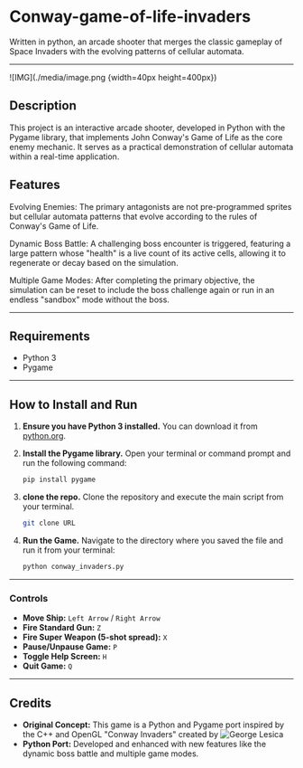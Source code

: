 # Conway-game-of-life-invaders

Written in python, an arcade shooter that merges the classic gameplay of Space Invaders with the evolving patterns of cellular automata. 

---

![IMG](./media/image.png {width=40px height=400px})

## Description

This project is an interactive arcade shooter, developed in Python with the Pygame library, that implements John Conway's Game of Life as the core enemy mechanic. It serves as a practical demonstration of cellular automata within a real-time application.

## Features

Evolving Enemies: The primary antagonists are not pre-programmed sprites but cellular automata patterns that evolve according to the rules of Conway's Game of Life.

Dynamic Boss Battle: A challenging boss encounter is triggered, featuring a large pattern whose "health" is a live count of its active cells, allowing it to regenerate or decay based on the simulation.

Multiple Game Modes: After completing the primary objective, the simulation can be reset to include the boss challenge again or run in an endless "sandbox" mode without the boss.


---

## Requirements

-   Python 3
-   Pygame

---

## How to Install and Run

1.  **Ensure you have Python 3 installed.** You can download it from [python.org](https://www.python.org/).

2.  **Install the Pygame library.** Open your terminal or command prompt and run the following command:
    ```bash
    pip install pygame
    ```

3.  **clone the repo.** Clone the repository and execute the main script from your terminal.

    ```bash
    git clone URL
    ```

4.  **Run the Game.** Navigate to the directory where you saved the file and run it from your terminal:
    ```bash
    python conway_invaders.py
    ```

---

### Controls

-   **Move Ship:** `Left Arrow` / `Right Arrow`
-   **Fire Standard Gun:** `Z`
-   **Fire Super Weapon (5-shot spread):** `X`
-   **Pause/Unpause Game:** `P`
-   **Toggle Help Screen:** `H`
-   **Quit Game:** `Q`

---

## Credits

-   **Original Concept:** This game is a Python and Pygame port inspired by the C++ and OpenGL "Conway Invaders" created by ![George Lesica](https://github.com/glesica/conway-invaders)
-   **Python Port:** Developed and enhanced with new features like the dynamic boss battle and multiple game modes.
